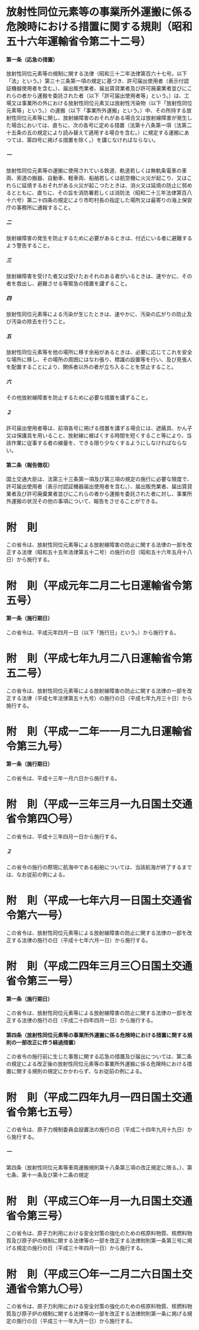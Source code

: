 # 放射性同位元素等の事業所外運搬に係る危険時における措置に関する規則（昭和五十六年運輸省令第二十二号）
#### 第一条（応急の措置）
放射性同位元素等の規制に関する法律（昭和三十二年法律第百六十七号。以下「法」という。）第三十三条第一項の規定に基づき、許可届出使用者（表示付認証機器使用者を含む。）、届出販売業者、届出賃貸業者及び許可廃棄業者並びにこれらの者から運搬を委託された者（以下「許可届出使用者等」という。）は、工場又は事業所の外における放射性同位元素又は放射性汚染物（以下「放射性同位元素等」という。）の運搬（以下「事業所外運搬」という。）中、その所持する放射性同位元素等に関し、放射線障害のおそれがある場合又は放射線障害が発生した場合においては、直ちに、次の各号に定める措置（法第十八条第一項（法第二十五条の五の規定により読み替えて適用する場合を含む。）に規定する運搬にあつては、第四号に掲げる措置を除く。）を講じなければならない。
##### 一
放射性同位元素等の運搬に使用されている鉄道、軌道若しくは無軌条電車の車両、索道の搬器、自動車、軽車両、船舶若しくは航空機に火災が起こり、又はこれらに延焼するおそれがある火災が起こつたときは、消火又は延焼の防止に努めるとともに、直ちに、その旨を消防署若しくは消防法（昭和二十三年法律第百八十六号）第二十四条の規定により市町村長の指定した場所又は最寄りの海上保安庁の事務所に通報すること。
##### 二
放射線障害の発生を防止するために必要があるときは、付近にいる者に避難するよう警告すること。
##### 三
放射線障害を受けた者又は受けたおそれのある者がいるときは、速やかに、その者を救出し、避難させる等緊急の措置を講ずること。
##### 四
放射性同位元素等による汚染が生じたときは、速やかに、汚染の広がりの防止及び汚染の除去を行うこと。
##### 五
放射性同位元素等を他の場所に移す余裕があるときは、必要に応じてこれを安全な場所に移し、その場所の周囲にはなわ張り、標識の設置等を行い、及び見張人を配置することにより、関係者以外の者が立ち入ることを禁止すること。
##### 六
その他放射線障害を防止するために必要な措置を講ずること。
##### ２
許可届出使用者等は、前項各号に掲げる措置を講ずる場合には、遮蔽具、かん子又は保護具を用いること、放射線に被ばくする時間を短くすること等により、当該作業に従事する者の線量を、できる限り少なくするようにしなければならない。
#### 第二条（報告徴収）
国土交通大臣は、法第三十三条第一項及び第三項の規定の施行に必要な限度で、許可届出使用者（表示付認証機器届出使用者を含む。）、届出販売業者、届出賃貸業者及び許可廃棄業者並びにこれらの者から運搬を委託された者に対し、事業所外運搬の状況その他の事項について、報告をさせることができる。
# 附　則
この省令は、放射性同位元素等による放射線障害の防止に関する法律の一部を改正する法律（昭和五十五年法律第五十二号）の施行の日（昭和五十六年五月十八日）から施行する。
# 附　則（平成元年二月二七日運輸省令第五号）
#### 第一条（施行期日）
この省令は、平成元年四月一日（以下「施行日」という。）から施行する。
# 附　則（平成七年九月二八日運輸省令第五二号）
この省令は、放射性同位元素等による放射線障害の防止に関する法律の一部を改正する法律（平成七年法律第五十九号）の施行の日（平成七年九月三十日）から施行する。
# 附　則（平成一二年一一月二九日運輸省令第三九号）
#### 第一条（施行期日）
この省令は、平成十三年一月六日から施行する。
# 附　則（平成一三年三月一九日国土交通省令第四〇号）
この省令は、平成十三年四月一日から施行する。
##### ２
この省令の施行の際現に航海中である船舶については、当該航海が終了するまでは、なお従前の例による。
# 附　則（平成一七年六月一日国土交通省令第六一号）
この省令は、放射性同位元素等による放射線障害の防止に関する法律の一部を改正する法律の施行の日（平成十七年六月一日）から施行する。
# 附　則（平成二四年三月三〇日国土交通省令第三一号）
#### 第一条（施行期日）
この省令は、放射性同位元素等による放射線障害の防止に関する法律の一部を改正する法律の施行の日（平成二十四年四月一日）から施行する。
#### 第四条（放射性同位元素等の事業所外運搬に係る危険時における措置に関する規則の一部改正に伴う経過措置）
この省令の施行前に生じた事態に関する応急の措置及び届出については、第二条の規定による改正後の放射性同位元素等の事業所外運搬に係る危険時における措置に関する規則の規定にかかわらず、なお従前の例による。
# 附　則（平成二四年九月一四日国土交通省令第七五号）
この省令は、原子力規制委員会設置法の施行の日（平成二十四年九月十九日）から施行する。
##### 一
第四条（放射性同位元素等車両運搬規則第十八条第三項の改正規定に限る。）、第七条、第十一条及び第十二条の規定
# 附　則（平成三〇年一月一九日国土交通省令第三号）
この省令は、原子力利用における安全対策の強化のための核原料物質、核燃料物質及び原子炉の規制に関する法律等の一部を改正する法律附則第一条第三号に掲げる規定の施行の日（平成三十年四月一日）から施行する。
# 附　則（平成三〇年一二月二六日国土交通省令第九〇号）
この省令は、原子力利用における安全対策の強化のための核原料物質、核燃料物質及び原子炉の規制に関する法律等の一部を改正する法律附則第一条に掲げる規定の施行の日（平成三十一年九月一日）から施行する。
